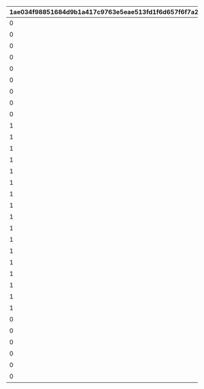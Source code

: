 |1ae034f98851684d9b1a417c9763e5eae513fd1f6d657f6f7a218c79358dcc71|1a5be5460f2f3b4d48891f55fef292197477493228a847300e1861c77fd0b1f3|c7247c33972f73f5e29c63587413133a4459ef53a430c7275cb64d763d116fed|3be2330f5b5c292e44e23e8bf9623d3afc49c83d4cb2b3799c46696cf17e2f45|b57d23f0cbda6c04585e05e1781719b4266027d551dd381262e1d689dba01e02|a53099545f82407aae0f2dfddeb5967d902938026f760a879e5a34046efd23a8|a3b60dff500e59e17e44be3970bd9d361f07513d5a0063029d4caff179205558|
| --- | --- | --- | --- | --- | --- | --- |
|0|2023/12/31 23:59:59|10101|1|アニメ プリンセスコネクト！Re:Dive 1 封入特典|2020-08-04 12:00:00|101|
|0|2023/12/31 23:59:59|10102|1|アニメ プリンセスコネクト！Re:Dive 2 封入特典|2020-09-03 19:00:00|101|
|0|2023/12/31 23:59:59|10103|1|アニメ プリンセスコネクト！Re:Dive 3 封入特典|2020-10-01 17:00:00|101|
|0|2023/12/31 23:59:59|10104|1|アニメ プリンセスコネクト！Re:Dive 4 封入特典|2020-11-05 12:00:00|101|
|0|2026/12/31 23:59:59|10201|1|アニメ プリコネ！Re:Dive Season2 1巻 購入特典|2022-03-21 00:00:00|102|
|0|2026/12/31 23:59:59|10202|1|アニメ プリコネ！Re:Dive Season2 2巻 購入特典|2022-04-18 00:00:00|102|
|0|2026/12/31 23:59:59|10203|1|アニメ プリコネ！Re:Dive Season2 3巻 購入特典|2022-05-16 00:00:00|102|
|0|2022/05/19 23:59:59|20101|1|週刊ファミ通6月3日号（5月20日発売） 封入特典|2021-05-19 00:00:00|201|
|0|2030/07/30 23:59:59|20201|1|公式アートワークス Vol.3 発売記念アイテム|2021-07-30 00:00:00|202|
|1|2024/01/31 23:59:59|20301|3|プリコネフェス2023　リアルガチャ|2023-01-15 15:00:00|203|
|1|2024/01/31 23:59:59|20302|3|プリコネフェス2023　リアルガチャ|2023-01-15 15:00:00|203|
|1|2024/01/31 23:59:59|20303|3|プリコネフェス2023　リアルガチャ|2023-01-15 15:00:00|203|
|1|2024/01/31 23:59:59|20304|3|プリコネフェス2023　リアルガチャ|2023-01-15 15:00:00|203|
|1|2024/01/31 23:59:59|20305|3|プリコネフェス2023　リアルガチャ|2023-01-15 15:00:00|203|
|1|2024/01/31 23:59:59|20306|3|プリコネフェス2023　リアルガチャ|2023-01-15 15:00:00|203|
|1|2024/01/31 23:59:59|20307|3|プリコネフェス2023　リアルガチャ|2023-01-15 15:00:00|203|
|1|2024/01/31 23:59:59|20308|3|プリコネフェス2023　リアルガチャ|2023-01-15 15:00:00|203|
|1|2024/01/31 23:59:59|20309|3|プリコネフェス2023　リアルガチャ|2023-01-15 15:00:00|203|
|1|2024/01/31 23:59:59|20310|3|プリコネフェス2023　リアルガチャ|2023-01-15 15:00:00|203|
|1|2024/01/31 23:59:59|20311|3|プリコネフェス2023　リアルガチャ|2023-01-15 15:00:00|203|
|1|2024/01/31 23:59:59|20312|3|プリコネフェス2023　リアルガチャ|2023-01-15 15:00:00|203|
|1|2024/01/31 23:59:59|20313|3|プリコネフェス2023　リアルガチャ|2023-01-15 15:00:00|203|
|1|2024/01/31 23:59:59|20314|3|プリコネフェス2023　リアルガチャ|2023-01-15 15:00:00|203|
|1|2024/01/31 23:59:59|20315|3|プリコネフェス2023　リアルガチャ|2023-01-15 15:00:00|203|
|1|2024/01/31 23:59:59|20316|3|プリコネフェス2023　リアルガチャ|2023-01-15 15:00:00|203|
|1|2024/01/31 23:59:59|20317|3|プリコネフェス2023　リアルガチャ|2023-01-15 15:00:00|203|
|0|2025/02/13 23:59:59|20401|1|キャラクターソングアルバムVol.5 購入特典|2024-02-14 00:00:00|204|
|0|2025/02/13 23:59:59|20501|1|サウンドトラックVol.6 購入特典|2024-02-14 00:00:00|205|
|0|2030/12/31 23:59:59|20601|0|佐賀市ふるさと納税返礼品|2024-11-29 12:00:00|206|
|0|2030/12/31 23:59:59|20602|0|佐賀市ふるさと納税返礼品|2024-11-29 12:00:00|206|
|0|2030/12/31 23:59:59|20603|0|佐賀市ふるさと納税返礼品|2024-11-29 12:00:00|206|
|0|2026/02/11 23:59:59|20701|1|キャラクターソングアルバムVol.6 購入特典|2025-02-10 12:00:00|207|